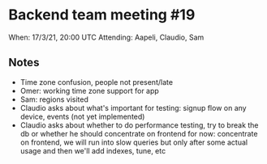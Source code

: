 # Backend team meeting #19

When: 17/3/21, 20:00 UTC
Attending: Aapeli, Claudio, Sam

## Notes

* Time zone confusion, people not present/late
* Omer: working time zone support for app
* Sam: regions visited
* Claudio asks about what's important for testing: signup flow on any device, events (not yet implemented)
* Claudio asks about whether to do performance testing, try to break the db or whether he should concentrate on frontend for now: concentrate on frontend, we will run into slow queries but only after some actual usage and then we'll add indexes, tune, etc
